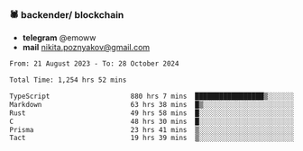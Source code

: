 ### 🕷 backender/ blockchain
- **telegram** @emoww
- **mail** nikita.poznyakov@gmail.com

<!--START_SECTION:waka-->

```txt
From: 21 August 2023 - To: 28 October 2024

Total Time: 1,254 hrs 52 mins

TypeScript                    880 hrs 7 mins  █████████████████▒░░░░░░░   69.87 %
Markdown                      63 hrs 38 mins  █▒░░░░░░░░░░░░░░░░░░░░░░░   05.05 %
Rust                          49 hrs 58 mins  █░░░░░░░░░░░░░░░░░░░░░░░░   03.97 %
C                             48 hrs 30 mins  █░░░░░░░░░░░░░░░░░░░░░░░░   03.85 %
Prisma                        23 hrs 41 mins  ▒░░░░░░░░░░░░░░░░░░░░░░░░   01.88 %
Tact                          19 hrs 39 mins  ▒░░░░░░░░░░░░░░░░░░░░░░░░   01.56 %
```

<!--END_SECTION:waka-->




